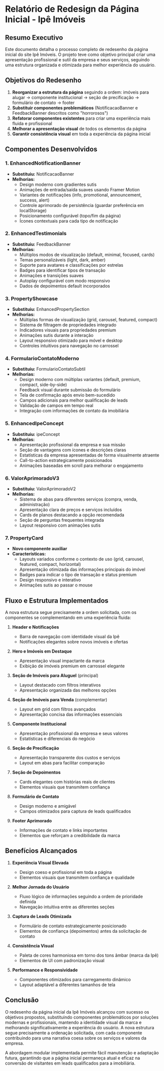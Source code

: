 # Relatório de Redesign da Página Inicial - Ipê Imóveis

## Resumo Executivo

Este documento detalha o processo completo de redesenho da página inicial do site Ipê Imóveis. O projeto teve como objetivo principal criar uma apresentação profissional e sutil da empresa e seus serviços, seguindo uma estrutura organizada e otimizada para melhor experiência do usuário.

## Objetivos do Redesenho

1. **Reorganizar a estrutura da página** seguindo a ordem: imóveis para alugar → componente institucional → seção de precificação → formulário de contato → footer
2. **Substituir componentes problemáticos** (NotificacaoBanner e FeedbackBanner descritos como "horrorosos")
3. **Refatorar componentes existentes** para criar uma experiência mais fluida e profissional
4. **Melhorar a apresentação visual** de todos os elementos da página
5. **Garantir consistência visual** em toda a experiência da página inicial

## Componentes Desenvolvidos

### 1. EnhancedNotificationBanner

- **Substituiu:** NotificacaoBanner
- **Melhorias:**
  - Design moderno com gradientes sutis
  - Animações de entrada/saída suaves usando Framer Motion
  - Variantes de notificações (info, promotional, announcement, success, alert)
  - Controle aprimorado de persistência (guardar preferência em localStorage)
  - Posicionamento configurável (topo/fim da página)
  - Ícones contextuais para cada tipo de notificação

### 2. EnhancedTestimonials

- **Substituiu:** FeedbackBanner
- **Melhorias:**
  - Múltiplos modos de visualização (default, minimal, focused, cards)
  - Temas personalizáveis (light, dark, amber)
  - Suporte para avatares e classificações por estrelas
  - Badges para identificar tipos de transação
  - Animações e transições suaves
  - Autoplay configurável com modo responsivo
  - Dados de depoimentos default incorporados

### 3. PropertyShowcase

- **Substituiu:** EnhancedPropertySection
- **Melhorias:**
  - Múltiplas formas de visualização (grid, carousel, featured, compact)
  - Sistema de filtragem de propriedades integrado
  - Indicadores visuais para propriedades premium
  - Animações sutis durante a interação
  - Layout responsivo otimizado para móvel e desktop
  - Controles intuitivos para navegação no carrossel

### 4. FormularioContatoModerno

- **Substituiu:** FormularioContatoSubtil
- **Melhorias:**
  - Design moderno com múltiplas variantes (default, premium, compact, side-by-side)
  - Feedback visual durante submissão do formulário
  - Tela de confirmação após envio bem-sucedido
  - Campos adicionais para melhor qualificação de leads
  - Validação de campos em tempo real
  - Integração com informações de contato da imobiliária

### 5. EnhancedIpeConcept

- **Substituiu:** ipeConcept
- **Melhorias:**
  - Apresentação profissional da empresa e sua missão
  - Seção de vantagens com ícones e descrições claras
  - Estatísticas da empresa apresentadas de forma visualmente atraente
  - Call-to-action estrategicamente posicionados
  - Animações baseadas em scroll para melhorar o engajamento

### 6. ValorAprimoradoV3

- **Substituiu:** ValorAprimoradoV2
- **Melhorias:**
  - Sistema de abas para diferentes serviços (compra, venda, administração)
  - Apresentação clara de preços e serviços incluídos
  - Cards de planos destacando a opção recomendada
  - Seção de perguntas frequentes integrada
  - Layout responsivo com animações sutis

### 7. PropertyCard

- **Novo componente auxiliar**
- **Características:**
  - Layouts variados conforme o contexto de uso (grid, carousel, featured, compact, horizontal)
  - Apresentação otimizada das informações principais do imóvel
  - Badges para indicar o tipo de transação e status premium
  - Design responsivo e interativo
  - Animações sutis ao passar o mouse

## Fluxo e Estrutura Implementados

A nova estrutura segue precisamente a ordem solicitada, com os componentes se complementando em uma experiência fluida:

1. **Header e Notificações**

   - Barra de navegação com identidade visual da Ipê
   - Notificações elegantes sobre novos imóveis e ofertas

2. **Hero e Imóveis em Destaque**

   - Apresentação visual impactante da marca
   - Exibição de imóveis premium em carrossel elegante

3. **Seção de Imóveis para Aluguel** (principal)

   - Layout destacado com filtros interativos
   - Apresentação organizada das melhores opções

4. **Seção de Imóveis para Venda** (complementar)

   - Layout em grid com filtros avançados
   - Apresentação concisa das informações essenciais

5. **Componente Institucional**

   - Apresentação profissional da empresa e seus valores
   - Estatísticas e diferenciais do negócio

6. **Seção de Precificação**

   - Apresentação transparente dos custos e serviços
   - Layout em abas para facilitar comparação

7. **Seção de Depoimentos**

   - Cards elegantes com histórias reais de clientes
   - Elementos visuais que transmitem confiança

8. **Formulário de Contato**

   - Design moderno e amigável
   - Campos otimizados para captura de leads qualificados

9. **Footer Aprimorado**
   - Informações de contato e links importantes
   - Elementos que reforçam a credibilidade da marca

## Benefícios Alcançados

1. **Experiência Visual Elevada**

   - Design coeso e profissional em toda a página
   - Elementos visuais que transmitem confiança e qualidade

2. **Melhor Jornada do Usuário**

   - Fluxo lógico de informações seguindo a ordem de prioridade definida
   - Navegação intuitiva entre as diferentes seções

3. **Captura de Leads Otimizada**

   - Formulário de contato estrategicamente posicionado
   - Elementos de confiança (depoimentos) antes da solicitação de contato

4. **Consistência Visual**

   - Paleta de cores harmoniosa em torno dos tons âmbar (marca da Ipê)
   - Elementos de UI com padronização visual

5. **Performance e Responsividade**
   - Componentes otimizados para carregamento dinâmico
   - Layout adaptável a diferentes tamanhos de tela

## Conclusão

O redesenho da página inicial da Ipê Imóveis alcançou com sucesso os objetivos propostos, substituindo componentes problemáticos por soluções modernas e profissionais, mantendo a identidade visual da marca e melhorando significativamente a experiência do usuário. A nova estrutura segue precisamente a ordenação solicitada, com cada componente contribuindo para uma narrativa coesa sobre os serviços e valores da empresa.

A abordagem modular implementada permite fácil manutenção e adaptação futura, garantindo que a página inicial permaneça atual e eficaz na conversão de visitantes em leads qualificados para a imobiliária.
